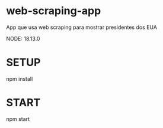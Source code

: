# web-scraping-app
App que usa web scraping para mostrar presidentes dos EUA

NODE: 18.13.0

# SETUP
npm install

# START
npm start